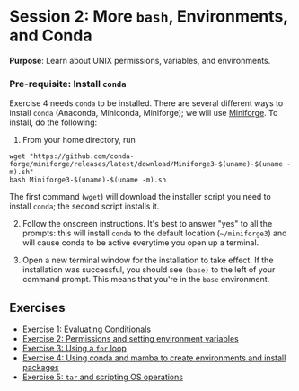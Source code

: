 # Session 2: More `bash`, Environments, and Conda

**Purpose**: Learn about UNIX permissions, variables, and environments.

### Pre-requisite: Install `conda`

Exercise 4 needs `conda` to be installed. There are several different ways to install `conda` (Anaconda, Miniconda, Miniforge); we will use [Miniforge](https://github.com/conda-forge/miniforge?tab=readme-ov-file). To install, do the following:

1. From your home directory, run
```
wget "https://github.com/conda-forge/miniforge/releases/latest/download/Miniforge3-$(uname)-$(uname -m).sh"
bash Miniforge3-$(uname)-$(uname -m).sh
```
The first command (`wget`) will download the installer script you need to install `conda`; the second script installs it.

2. Follow the onscreen instructions. It's best to answer "yes" to all the prompts: this will install `conda` to the default location (`~/miniforge3`) and will cause conda to be active everytime you open up a terminal.

3. Open a new terminal window for the installation to take effect. If the installation was successful, you should see `(base)` to the left of your command prompt. This means that you're in the `base` environment.

## Exercises

* [Exercise 1: Evaluating Conditionals](exercise1)
* [Exercise 2: Permissions and setting environment variables](exercise2)
* [Exercise 3: Using a `for` loop](exercise3)
* [Exercise 4: Using conda and mamba to create environments and install packages](exercise4)
* [Exercise 5: `tar` and scripting OS operations](exercise5)
